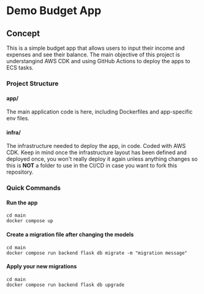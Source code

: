 # Demo Budget App

## Concept

This is a simple budget app that allows users to input their income and expenses and see their balance.
The main objective of this project is understangind AWS CDK and using GitHub Actions to deploy the apps to ECS tasks.

### Project Structure

#### app/

The main application code is here, including Dockerfiles and app-specific env files.

#### infra/

The infrastructure needed to deploy the app, in code. Coded with AWS CDK. Keep in mind once the infrastructure layout has been defined and deployed once, you won't really deploy it again unless anything changes so this is **NOT** a folder to use in the CI/CD in case you want to fork this repository.

### Quick Commands

#### Run the app

```
cd main
docker compose up
```

#### Create a migration file after changing the models

```
cd main
docker compose run backend flask db migrate -m "migration message"
```

#### Apply your new migrations

```
cd main
docker compose run backend flask db upgrade
```
